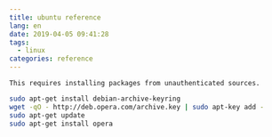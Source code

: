 ```yaml
---
title: ubuntu reference
lang: en
date: 2019-04-05 09:41:28
tags:
  - linux
categories: reference
---
```

``This requires installing packages from unauthenticated sources.``
```sh
sudo apt-get install debian-archive-keyring
wget -qO - http://deb.opera.com/archive.key | sudo apt-key add -
sudo apt-get update
sudo apt-get install opera
```